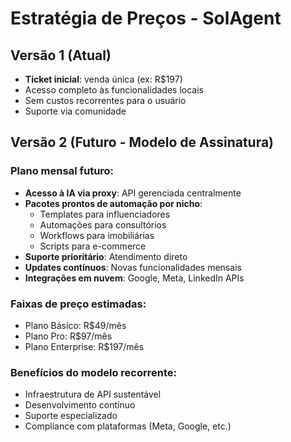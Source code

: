 # Estratégia de Preços - SolAgent

## Versão 1 (Atual)
- **Ticket inicial**: venda única (ex: R$197)
- Acesso completo às funcionalidades locais
- Sem custos recorrentes para o usuário
- Suporte via comunidade

## Versão 2 (Futuro - Modelo de Assinatura)

### Plano mensal futuro:
- **Acesso à IA via proxy**: API gerenciada centralmente
- **Pacotes prontos de automação por nicho**:
  - Templates para influenciadores
  - Automações para consultórios
  - Workflows para imobiliárias
  - Scripts para e-commerce
- **Suporte prioritário**: Atendimento direto
- **Updates contínuos**: Novas funcionalidades mensais
- **Integrações em nuvem**: Google, Meta, LinkedIn APIs

### Faixas de preço estimadas:
- Plano Básico: R$49/mês
- Plano Pro: R$97/mês  
- Plano Enterprise: R$197/mês

### Benefícios do modelo recorrente:
- Infraestrutura de API sustentável
- Desenvolvimento contínuo
- Suporte especializado
- Compliance com plataformas (Meta, Google, etc.)